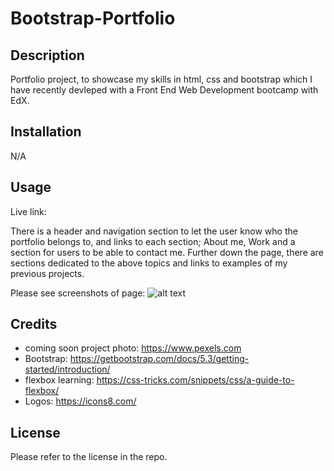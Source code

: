 # Bootstrap-Portfolio

## Description

Portfolio project, to showcase my skills in html, css and bootstrap which I have recently devleped with a Front End Web Development bootcamp with EdX.

## Installation

N/A

## Usage
Live link: 

There is a header and navigation section to let the user know who the portfolio belongs to, and links to each section; About me, Work and a section for users to be able to contact me. Further down the page, there are sections dedicated to the above topics and links to examples of my previous projects. 

Please see screenshots of page:
![alt text]()


## Credits


- coming soon project photo: https://www.pexels.com
- Bootstrap: https://getbootstrap.com/docs/5.3/getting-started/introduction/
- flexbox learning: https://css-tricks.com/snippets/css/a-guide-to-flexbox/
- Logos: https://icons8.com/




## License

Please refer to the license in the repo.